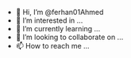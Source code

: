 - 👋 Hi, I’m @ferhan01Ahmed
- 👀 I’m interested in ...
- 🌱 I’m currently learning ...
- 💞️ I’m looking to collaborate on ...
- 📫 How to reach me ...

<!---
ferhan01Ahmed/ferhan01Ahmed is a ✨ special ✨ repository because its `README.md` (this file) appears on your GitHub profile.
You can click the Preview link to take a look at your changes.
--->

